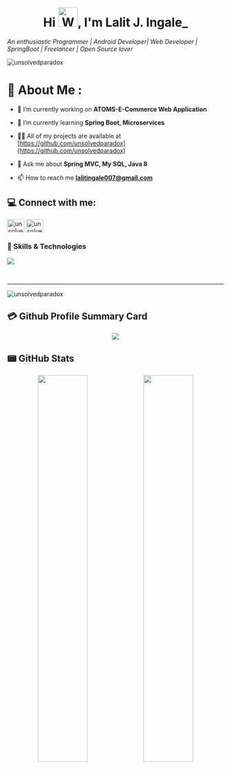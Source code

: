 <h1 align="center">Hi <img src="https://raw.githubusercontent.com/nixin72/nixin72/master/wave.gif" 
         alt="Waving hand animated gif"
         height="45"
         width="45" />, I'm Lalit J. Ingale_</h1>
	 
*An enthusiastic Programmer |  Android Developer| Web Developer | SpringBoot | Freelancer | Open Source lover*
<p align="left"> <img src="https://komarev.com/ghpvc/?username=unsolvedparadox&label=Profile%20views&color=0e75b6&style=flat" alt="unsolvedparadox" /> </p>

# 💫 About Me :
- 🔭 I’m currently working on **ATOMS-E-Commerce Web Application**

- 🌱 I’m currently learning **Spring Boot, Microservices**

- 👨‍💻 All of my projects are available at [https://github.com/unsolvedparadox](https://github.com/unsolvedparadox)

- 💬 Ask me about **Spring MVC, My SQL, Java 8**

- 📫 How to reach me **lalitingale007@gmail.com**

## 💻 Connect with me:
<p align="left">
<a href="https://linkedin.com/in//lalit-ingale-20029717b" target="blank"><img align="center" src="https://raw.githubusercontent.com/rahuldkjain/github-profile-readme-generator/master/src/images/icons/Social/linked-in-alt.svg" alt="unsolvedparadox-205b84193" height="30" width="40" /></a>
<a href="https://leetcode.com/u/JQ2xHYwr7T/" target="blank"><img align="center" src="https://raw.githubusercontent.com/rahuldkjain/github-profile-readme-generator/master/src/images/icons/Social/leet-code.svg" alt="unsolvedparadox" height="30" width="40" /></a>
</p>

### 💪 Skills & Technologies
![](https://skillicons.dev/icons?i=js,jquery,java,spring,hibernate,mongodb,mysql,github)

<br/>
<hr/>
<p><img align="center" src="https://github-readme-stats.vercel.app/api/top-langs?username=unsolvedparadox&show_icons=true&locale=en&layout=compact" alt="unsolvedparadox" /></p>



## 💳 Github Profile Summary Card
<p align="center">
  <img src="https://github-profile-summary-cards.vercel.app/api/cards/profile-details?username=unsolvedparadox&theme=vue"/>
</p>

## 📟 GitHub Stats
<p align="center">
	<img width="48%" src="https://github-readme-stats.vercel.app/api?username=unsolvedparadox&show_icons=true&theme=vue" />
	<img width="48%" src="https://github-readme-streak-stats.herokuapp.com/?user=unsolvedparadox&theme=vue" />
</p>

